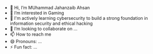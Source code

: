 - 👋 Hi, I’m MUhammad Jahanzaib Ahsan
- 👀 I’m interested in Gaming
- 🌱 I'm actively learning cybersecurity to build a strong foundation in information security and ethical hacking
- 💞️ I’m looking to collaborate on ...
- 📫 How to reach me 
- 😄 Pronouns: ...
- ⚡ Fun fact: ...

<!---
jahanzaib-ahsan/jahanzaib-ahsan is a ✨ special ✨ repository because its `README.md` (this file) appears on your GitHub profile.
You can click the Preview link to take a look at your changes.
--->
